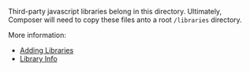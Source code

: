 Third-party javascript libraries belong in this directory. Ultimately, Composer
will need to copy these files anto a root `/libraries` directory.

More information:
* [Adding Libraries](docs/adding_libraries.md)
* [Library Info](docs/libraries.md)
